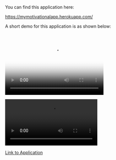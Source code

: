 You can find this application here:

https://mymotivationalapp.herokuapp.com/

A short demo for this application is as shown below:

<video src="my_video.mp4" poster="poster.jpg" width="320" height="200" controls preload></video>

![Demo](my_video.mp4)

[Link to Application](https://mymotivationalapp.herokuapp.com/)
